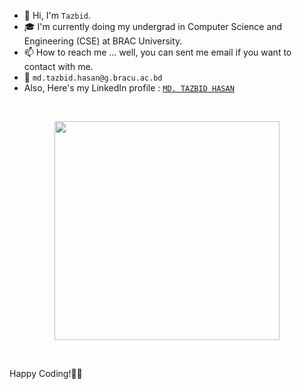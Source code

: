 - 👋 Hi, I'm `Tazbid`.
- 🎓 I'm currently doing my undergrad in Computer Science and Engineering (CSE) at BRAC University.
- 📫 How to reach me ... well, you can sent me email if you want to contact with me.
- 📧 `md.tazbid.hasan@g.bracu.ac.bd`
- Also, Here's my LinkedIn profile : [`MD. TAZBID HASAN`](https://www.linkedin.com/in/md-tazbid-hasan/)


<!---
    
--->
<br>
<p align="center">
  <img width="360" height="350" src="https://user-images.githubusercontent.com/115063167/206525203-3e4db387-ca7c-440b-a1c8-c049fd95407a.jpg">
</p>
<br>

Happy Coding!👨‍💻
